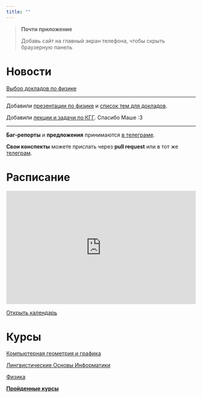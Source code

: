 ```yaml
---
title: ""
---
```


> **Почти приложение**
>
> Добавь сайт на главный экран телефона, чтобы скрыть браузерную панель

# Новости

[Выбор докладов по физике](https://docs.google.com/spreadsheets/d/1v96KeRHCxkKHm5Fsxh7FiwePLQ46DEek3uP0NDsOaU0/edit?usp=sharing)

---

Добавили [презентации по физике](courses/3/physics) и [список тем для докладов](courses/3/physics/doclad).

Добавили [лекции и задачи по КГГ](courses/3/cgg). Спасибо Маше :3

---

**Баг-репорты** и **предложения** принимаются [в телеграме](tg://resolve?domain=creewick). 

**Свои конспекты** можете прислать через **pull request** или в тот же [телеграм](tg://resolve?domain=creewick).

# Расписание

<iframe src="https://calendar.google.com/calendar/embed?showTitle=0&amp;showNav=0&amp;showDate=0&amp;showPrint=0&amp;showTabs=0&amp;showCalendars=0&amp;showTz=0&amp;mode=AGENDA&amp;height=300&amp;wkst=2&amp;bgcolor=%23ffffff&amp;src=cijps4dd37nh36sd4pctbt5m9k%40group.calendar.google.com&amp;color=%235A6986&amp;ctz=Asia%2FYekaterinburg" style="border-width:0" width="100%" height="300" frameborder="0" scrolling="no"></iframe>

[Открыть календарь](calendar)

# Курсы

[Компьютерная геометрия и графика](courses/3/cgg)

[Лингвистические Основы Информатики](courses/3/loi)

[Физика](courses/3/physics)

**[Пройденные курсы](courses/)**
